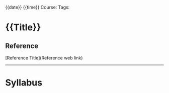 {{date}} {{time}}
Course:
Tags:
# {{Title}}

## Reference
[Reference Title](Reference web link)
___
# Syllabus